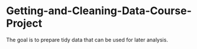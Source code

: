 # Getting-and-Cleaning-Data-Course-Project
The goal is to prepare tidy data that can be used for later analysis. 
